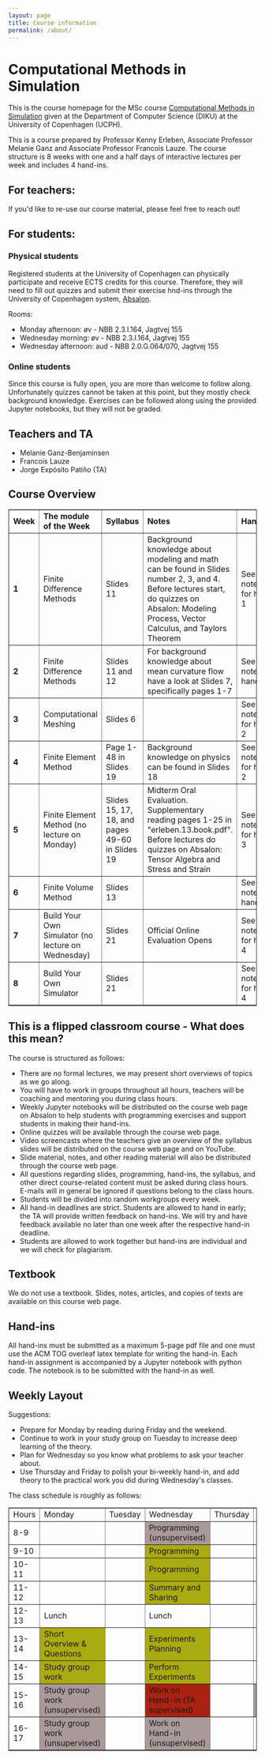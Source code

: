 ```yaml
---
layout: page
title: Course information
permalink: /about/
---
```


<h1>Computational Methods in Simulation</h1>
This is the course homepage for the MSc course <a href="[url]https://kurser.ku.dk/course/ndak12006u">Computational Methods in Simulation</a> given at the Department of Computer Science (DIKU) at the University of Copenhagen (UCPH). 

This is a course prepared by Professor Kenny Erleben, Associate Professor Melanie Ganz and Associate Professor Francois Lauze. The course structure is 8 weeks with one and a half days of interactive lectures per week and includes 4 hand-ins.

<h2>For teachers:</h2>
If you'd like to re-use our course material, please feel free to reach out!

<h2>For students:</h2>
<h3>Physical students</h3>
Registered students at the University of Copenhagen can physically participate and receive ECTS credits for this course. Therefore, they will need to fill out quizzes and submit their exercise hnd-ins through the University of Copenhagen system, <a href="[url]https://absalon.ku.dk/courses/72771">Absalon</a>. 

Rooms:
<ul>
    <li>Monday afternoon: &oslash;v - NBB 2.3.I.164, Jagtvej 155</li>
    <li>Wednesday morning: &oslash;v - NBB 2.3.I.164, Jagtvej 155</li>
    <li>Wednesday afternoon: aud - NBB 2.0.G.064/070, Jagtvej 155</li>
</ul>

<h3>Online students</h3>
Since this course is fully open, you are more than welcome to follow along. Unfortunately quizzes cannot be taken at this point, but they mostly check background knowledge. Exercises can be followed along using the provided Jupyter notebooks, but they will not be graded.

<h2>Teachers and TA</h2>
<ul>
    <li>Melanie Ganz-Benjaminsen</li>
    <li>Francois Lauze</li>
    <li>Jorge Expósito Patiño (TA)</li>
</ul>

<h2>Course Overview</h2>
<table border="1" cellspacing="1" cellpadding="1">
    <tbody>
        <tr>
            <td><strong>Week</strong></td>
            <td><strong>The module of the Week</strong></td>
            <td><strong>Syllabus</strong></td>
            <td><strong>Notes</strong></td>
            <td><strong>Hand In</strong></td>
            <td>Teacher of the Week</td>
        </tr>
        <tr>
            <td><strong>1</strong></td>
            <td>Finite Difference Methods</td>
            <td>Slides 11</td>
            <td>Background knowledge about modeling and math can be found in Slides number 2, 3, and 4. Before lectures start, do quizzes on Absalon: Modeling Process, Vector Calculus, and Taylors Theorem</td>
            <td>See Jupyter notebook for hand in 1</td>
            <td>Melanie/Francois</td>
        </tr>
        <tr>
            <td><strong>2</strong></td>
            <td><span>Finite Difference Methods</span></td>
            <td>Slides 11 and 12</td>
            <td>For background knowledge about mean curvature flow have a look at Slides 7, specifically pages 1-7</td>
            <td>See Jupyter notebookfor hand in 1</td>
            <td>Melanie/Francois</td>
        </tr>
        <tr>
            <td><strong>3</strong></td>
            <td>Computational Meshing</td>
            <td>Slides 6</td>
            <td></td>
            <td>See Jupyter notebook for hand in 2</td>
            <td>Francois/Melanie</td>
        </tr>
        <tr>
            <td><strong>4</strong></td>
            <td>Finite Element Method</td>
            <td>Page 1-48 in Slides 19</td>
            <td>Background knowledge on physics can be found in Slides 18</td>
            <td>See Jupyter notebook for hand in 2</td>
            <td>Melanie (Francois gone)</td>
        </tr>
        <tr>
            <td><strong>5</strong></td>
            <td>Finite Element Method (no lecture on Monday)</td>
            <td>Slides 15, 17, 18, and pages 49-60 in Slides 19</td>
            <td>Midterm Oral Evaluation. Supplementary reading pages 1-25 in "erleben.13.book.pdf". Before lectures do quizzes on Absalon: Tensor Algebra and Stress and Strain</td>
            <td>See Jupyter notebook for hand in 3 </td>
            <td>Melanie/Francois</td>
        </tr>
        <tr>
            <td><strong>6</strong></td>
            <td>Finite Volume Method</td>
            <td>Slides 13</td>
            <td></td>
            <td>See Jupyter notebookfor hand in 3</td>
            <td>Francois/Melanie</td>
        </tr>
        <tr>
            <td><strong>7</strong></td>
            <td>Build Your Own Simulator (no lecture on Wednesday)</td>
            <td>Slides 21</td>
            <td>Official Online Evaluation Opens</td>
            <td>See Jupyter notebook for hand in 4</td>
            <td>Francois (Melanie gone)</td>
        </tr>
        <tr>
            <td><strong>8</strong></td>
            <td>Build Your Own Simulator</td>
            <td>Slides 21</td>
            <td></td>
            <td>See Jupyter notebook for hand in 4</td>
            <td>Francois/Melanie</td>
        </tr>
    </tbody>
</table>
<h2>This is a flipped classroom course - What does this mean?</h2>
<p>The course is structured as follows:</p>
<ul>
    <li>There are no formal lectures, we may present short overviews of topics as we go along.</li>
    <li>You will have to work in groups throughout all hours, teachers will be coaching and mentoring you during class hours.</li>
    <li>Weekly Jupyter notebooks will be distributed on the course web page on Absalon to help students with programming exercises and support students in making their hand-ins.</li>
    <li>Online quizzes will be available through the course web page.</li>
    <li>Video screencasts where the teachers give an overview of the syllabus slides will be distributed on the course web page and on YouTube.</li>
    <li>Slide material, notes, and other reading material will also be distributed through the course web page.</li>
    <li>All questions regarding slides, programming, hand-ins, the syllabus, and other direct course-related content must be asked during class hours. E-mails will in general be ignored if questions belong to the class hours.</li>
    <li>Students will be divided into random workgroups every week.</li>
    <li>All hand-in deadlines are strict. Students are allowed to hand in early; the TA will provide written feedback on hand-ins. We will try and have feedback available no later than one week after the respective hand-in deadline.</li>
    <li>Students are allowed to work together but hand-ins are individual and we will check for plagiarism.</li>
</ul>
<h2>Textbook</h2>
<p>We do not use a textbook. Slides, notes, articles, and copies of texts are available on this course web page.</p>
<h2>Hand-ins</h2>
<p>All hand-ins must be submitted as a maximum 5-page pdf file and one must use the ACM TOG overleaf latex template for writing the hand-in. Each hand-in assignment is accompanied by a Jupyter notebook with python code. The notebook is to be submitted with the hand-in as well.</p>

<h2>Weekly Layout</h2>
<p>Suggestions:</p>
<ul>
    <li>Prepare for Monday by reading during Friday and the weekend.</li>
    <li>Continue to work in your study group on Tuesday to increase deep learning of the theory.</li>
    <li>Plan for Wednesday so you know what problems to ask your teacher about.</li>
    <li>Use Thursday and Friday to polish your bi-weekly hand-in, and add theory to the practical work you did during Wednesday's classes.</li>
</ul>
<p>The class schedule is roughly as follows:</p>
<table border="1" cellpadding="1">
    <tbody>
        <tr>
            <td>Hours</td>
            <td>Monday</td>
            <td>Tuesday</td>
            <td>Wednesday</td>
            <td>Thursday</td>
            <td>Friday</td>
        </tr>
        <tr>
            <td>8-9</td>
            <td></td>
            <td></td>
            <td style="background-color: #aa9999;">Programming (unsupervised)</td>
            <td></td>
            <td></td>
        </tr>
        <tr>
            <td>9-10</td>
            <td></td>
            <td></td>
            <td style="background-color: #aaaa11;">Programming</td>
            <td></td>
            <td></td>
        </tr>
        <tr>
            <td>10-11</td>
            <td></td>
            <td></td>
            <td style="background-color: #aaaa11;">Programming</td>
            <td></td>
            <td></td>
        </tr>
        <tr>
            <td>11-12</td>
            <td></td>
            <td></td>
            <td style="background-color: #aaaa11;">Summary and Sharing</td>
            <td></td>
            <td></td>
        </tr>
        <tr>
            <td>12-13</td>
            <td>Lunch</td>
            <td></td>
            <td>Lunch</td>
            <td></td>
            <td></td>
        </tr>
        <tr>
            <td>13-14</td>
            <td style="background-color: #aaaa11;">Short Overview &amp; Questions</td>
            <td></td>
            <td style="background-color: #aaaa11;">Experiments Planning</td>
            <td></td>
            <td></td>
        </tr>
        <tr>
            <td>14-15</td>
            <td style="background-color: #aaaa11;">Study group work</td>
            <td></td>
            <td style="background-color: #aaaa11;">Perform Experiments</td>
            <td></td>
            <td></td>
        </tr>
        <tr>
            <td>15-16</td>
            <td style="background-color: #aa9999;">Study group work (unsupervised)</td>
            <td></td>
            <td style="background-color: #aa2211;">Work on Hand-in (TA supervised)</td>
            <td></td>
            <td style="background-color: #aa9999;">Bi-Weekly Submission Deadline</td>
        </tr>
        <tr>
            <td>16-17</td>
            <td style="background-color: #aa9999;">Study group work (unsupervised)</td>
            <td></td>
            <td style="background-color: #aa9999;">Work on Hand-in (unsupervised)</td>
            <td></td>
            <td></td>
        </tr>
    </tbody>
</table>
